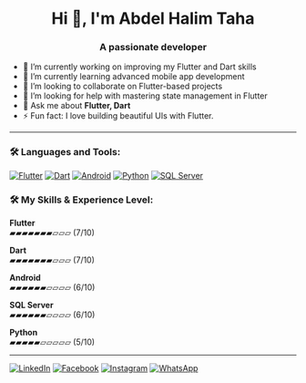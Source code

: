 <!-- <p align="center">
  Visitor count<br>
  <img src="https://profile-counter.glitch.me/abdelhalim-taha/count.svg" />
</p> -->

<h1 align="center">Hi 👋, I'm Abdel Halim Taha</h1>
<h3 align="center">A passionate developer</h3>

- 🔭 I’m currently working on improving my Flutter and Dart skills  
- 🌱 I’m currently learning advanced mobile app development  
- 👯 I’m looking to collaborate on Flutter-based projects  
- 🤝 I’m looking for help with mastering state management in Flutter  
- 💬 Ask me about **Flutter, Dart**  
- ⚡ Fun fact: I love building beautiful UIs with Flutter.

---

### 🛠️ Languages and Tools:

[![Flutter](https://img.icons8.com/color/48/flutter.png)](https://flutter.dev/)
[![Dart](https://img.icons8.com/color/48/dart.png)](https://dart.dev/)
[![Android](https://img.icons8.com/color/48/android-os.png)](https://developer.android.com/)
[![Python](https://img.icons8.com/color/48/python.png)](https://www.python.org/)
[![SQL Server](https://img.icons8.com/external-flat-juicy-fish/48/external-sql-coding-and-development-flat-flat-juicy-fish.png)](https://www.microsoft.com/en-us/sql-server)

### 🛠️ My Skills & Experience Level:

**Flutter**  
▰▰▰▰▰▰▰▱▱▱ (7/10)

**Dart**  
▰▰▰▰▰▰▰▱▱▱ (7/10)

**Android**  
▰▰▰▰▰▰▱▱▱▱ (6/10)

**SQL Server**  
▰▰▰▰▰▰▱▱▱▱ (6/10)

**Python**  
▰▰▰▰▰▱▱▱▱▱ (5/10)


---
[![LinkedIn](https://img.icons8.com/color/48/000000/linkedin.png)](https://www.linkedin.com/in/abdelhalim-taha)
[![Facebook](https://img.icons8.com/color/48/000000/facebook-new.png)](https://www.facebook.com/abdo.taha.abu.hamid)
[![Instagram](https://img.icons8.com/fluency/48/000000/instagram-new.png)](https://www.instagram.com/abdo.taha.abu.hamid?igsh=MXZyZW51ZDg2Ynk5bw==)
[![WhatsApp](https://img.icons8.com/color/48/000000/whatsapp--v1.png)](https://wa.me/201125055647)
